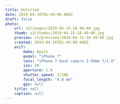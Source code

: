 ```yaml
---
title: Untitled
date: 2019-04-16T01:49:00.000Z
draft: false
photo:
    url: s3/images/2019-04-15-18-49-00.jpg
    thumb: s3/thumbs/2019-04-15-18-49-00.jpg
    preview: s3/previews/2019-04-15-18-49-00.jpg
    created: 2019-04-16T01:49:00.000Z
    exif:
        make: Apple
        model: "iPhone 7"
        lens: "iPhone 7 back camera 3.99mm f/1.8"
        iso: 20
        aperture: 1.8
        shutter_speed: 1/188
        focal_length: "4.0 mm"
        gps: null
    title: null
    caption: null
---
```

